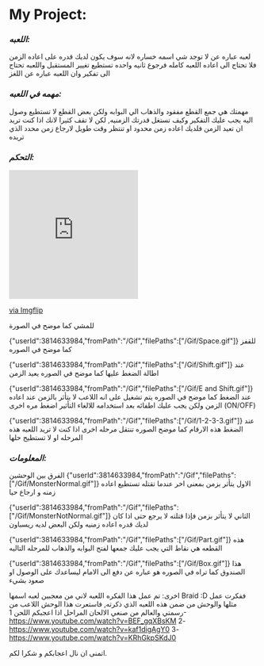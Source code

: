 # My Project:


### ***اللعبه:***
لعبه عباره عن لا توجد شي اسمه خساره لانه سوف يكون لديك قدره على اعاده الزمن فلا تحتاج الى اعاده اللعبه كامله فرجوع ثانيه واحده تستطيع تغيير المستقبل واللعبه تحتاج الى تفكير وان اللعبه عباره عن اللغز

### ***مهمه في اللعبه:***
مهمتك هي جمع القطع مفقود والذهاب الي البوابه ولكن بعض القطع لا تستطيع وصول اليه يجب عليك التفكير وكيف تستغل قدرتك الزمنيه, لكن لا تقف  كثيرا لانك اذا كنت تريد ان تعيد الزمن فلديك اعاده زمن محدود او تنتظر وقت طويل لارجاع زمن محدد الذي تريده

### ***التحكم:***

<div style="width:260px;max-width:100%;"><div style="height:0;padding-bottom:100%;position:relative;"><iframe width="260" height="260" style="position:absolute;top:0;left:0;width:100%;height:100%;" frameBorder="0" src="https://imgflip.com/embed/4t4wef"></iframe></div><p><a href="https://imgflip.com/gif/4t4wef">via Imgflip</a></p></div>
للمشي كما موضح في الصورة

{"userId":3814633984,"fromPath":"/Gif","filePaths":["/Gif/Space.gif"]}
للقفز كما موضح في الصوره

{"userId":3814633984,"fromPath":"/Gif","filePaths":["/Gif/Shift.gif"]}
عند اطالة الضغط عليها كما موضح في الصوره يعيد الزمن

{"userId":3814633984,"fromPath":"/Gif","filePaths":["/Gif/E and Shift.gif"]}
عند الضغط كما موضح في الصوره يتم تشغيل على انه اللاعب لا يتأثر بالزمن عند اعاده الزمن ولكن يجب عليك اطفائه بعد استخدامه
للالغاء التأثير اضغط مره اخرى (ON/OFF)

{"userId":3814633984,"fromPath":"/Gif","filePaths":["/Gif/1-2-3-3.gif"]}
عند الضغط هذه الارقام كما موضح الصوره تنتقل مرحله اخرى اذا كنت لا تريد اللعبه هذه المرحله او لا تستطيح حلها


### ***المعلومات:***

الفرق بين الوحشين
{"userId":3814633984,"fromPath":"/Gif","filePaths":["/Gif/MonsterNormal.gif"]}
الاول يتأثر بزمن بمعنى اخر عندما تقتله تستطيع اعاده زمنه و ارجاع حيا

{"userId":3814633984,"fromPath":"/Gif","filePaths":["/Gif/MonsterNotNormal.gif"]}
الثاني لا يتأثر بزمن فإذا قتلته لا يرجع حتى اذا كان لديك قدره اعاده زمنيه ولكن البعض لديه ريسباون

{"userId":3814633984,"fromPath":"/Gif","filePaths":["/Gif/Part.gif"]}
هذه القطعه هي نقاط التي يجب عليك جمعها لفتح البوابه والذهاب للمرحله التاليه

{"userId":3814633984,"fromPath":"/Gif","filePaths":["/Gif/Box.gif"]}
هذا الصندوق كما تراه في الصوره هو عباره عن دفع الى الامام ليساعدك على الوصول او صعود بشيء








اخرى:
تم عمل هذا الفكره اللعبه لاني من معجبين لعبه اسمها 
Braid :D
ففكرت عمل مثلها
والوحش من ضمن هذه اللعبه الذي ذكرته, فاستعرت هذا الوحش
اللاعب من رسمتي والعالم من صنعي
الالحان المراحل اذا اعجبكم اللحن
1-https://www.youtube.com/watch?v=BEF_gqXBsKM
2-https://www.youtube.com/watch?v=kaf1digAgY0
3-https://www.youtube.com/watch?v=KRhGkpSKdJ0


اتمنى ان نال اعجابكم 
و شكرا لكم.
